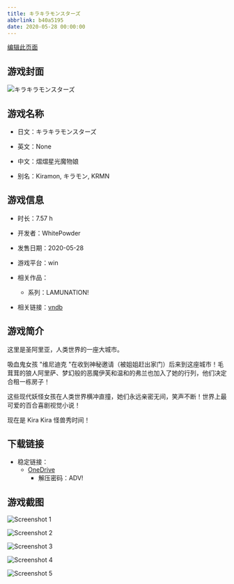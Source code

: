 ```yaml
---
title: キラキラモンスターズ
abbrlink: b40a5195
date: 2020-05-28 00:00:00
---
```

[编辑此页面](https://github.com/ACG-3/ADV3-source/blob/main/source/_posts/games/%E3%82%AD%E3%83%A9%E3%82%AD%E3%83%A9%E3%83%A2%E3%83%B3%E3%82%B9%E3%82%BF%E3%83%BC%E3%82%BA.md)

## 游戏封面

![キラキラモンスターズ](https://pan.timero.xyz/d/onedrive/img_lib_001/%E3%82%AD%E3%83%A9%E3%82%AD%E3%83%A9%E3%83%A2%E3%83%B3%E3%82%B9%E3%82%BF%E3%83%BC%E3%82%BA_cover.avif)


## 游戏名称

- 日文：キラキラモンスターズ
- 英文：None
- 中文：熠熠星光魔物娘

- 别名：Kiramon, キラモン, KRMN


## 游戏信息

- 时长：7.57 h
- 开发者：WhitePowder
- 发售日期：2020-05-28
- 游戏平台：win
- 相关作品：
   - 系列：LAMUNATION!

- 相关链接：[vndb](https://vndb.org/v24802)


## 游戏简介

这里是圣阿里亚，人类世界的一座大城市。

吸血鬼女孩 "维尼迪克 "在收到神秘邀请（被姐姐赶出家门）后来到这座城市！毛茸茸的狼人阿里萨、梦幻般的恶魔伊芙和温和的弗兰也加入了她的行列，他们决定合租一栋房子！

这些现代妖怪女孩在人类世界横冲直撞，她们永远亲密无间，笑声不断！世界上最可爱的百合喜剧视觉小说！

现在是 Kira Kira 怪兽秀时间！




## 下载链接

- 稳定链接：
    - [OneDrive](https://pan.timero.xyz/onedrive/adv_lib_001/%E3%82%AD%E3%83%A9%E3%82%AD%E3%83%A9%E3%83%A2%E3%83%B3%E3%82%B9%E3%82%BF%E3%83%BC%E3%82%BA)
        - 解压密码：ADV!



## 游戏截图


![Screenshot 1](https://pan.timero.xyz/d/onedrive/img_lib_001/%E3%82%AD%E3%83%A9%E3%82%AD%E3%83%A9%E3%83%A2%E3%83%B3%E3%82%B9%E3%82%BF%E3%83%BC%E3%82%BA_Screenshot_1.avif)

![Screenshot 2](https://pan.timero.xyz/d/onedrive/img_lib_001/%E3%82%AD%E3%83%A9%E3%82%AD%E3%83%A9%E3%83%A2%E3%83%B3%E3%82%B9%E3%82%BF%E3%83%BC%E3%82%BA_Screenshot_2.avif)

![Screenshot 3](https://pan.timero.xyz/d/onedrive/img_lib_001/%E3%82%AD%E3%83%A9%E3%82%AD%E3%83%A9%E3%83%A2%E3%83%B3%E3%82%B9%E3%82%BF%E3%83%BC%E3%82%BA_Screenshot_3.avif)

![Screenshot 4](https://pan.timero.xyz/d/onedrive/img_lib_001/%E3%82%AD%E3%83%A9%E3%82%AD%E3%83%A9%E3%83%A2%E3%83%B3%E3%82%B9%E3%82%BF%E3%83%BC%E3%82%BA_Screenshot_4.avif)

![Screenshot 5](https://pan.timero.xyz/d/onedrive/img_lib_001/%E3%82%AD%E3%83%A9%E3%82%AD%E3%83%A9%E3%83%A2%E3%83%B3%E3%82%B9%E3%82%BF%E3%83%BC%E3%82%BA_Screenshot_5.avif)

